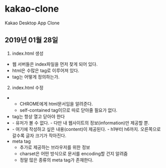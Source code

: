 # kakao-clone

Kakao Desktop App Clone

## 2019년 01월 28일

1. index.html 생성

- 웹 서버들은 index파일을 먼저 찾게 되어 있다.
- html은 수많은 tag로 이루어져 있다.
- tag는 어떻게 정의하는가.

2. index.html 수정

- <!DOCTYPE html>
  - CHROME에게 html문서임을 알려준다.
  - self-contained tag이므로 따로 닫아줄 필요가 없다.
- tag는 항상 열고 닫아야 한다
- <head></head>
    - 유저가 볼 수 없다.
    - 다만 내 웹사이트의 정보(information)만 제공할 뿐.
- <body></body>
    - 여기에 작성하고 싶은 내용(content)이 제공된다.
    - h1부터 h6까지. 오른쪽으로 갈수록 글자 크기가 작아진다.
- meta tag
  - 추가로 제공하는 브라우저를 위한 정보
  - charset은 어떤 방식으로 문서를 encoding할 건지 알려줌
  - 정말 많은 종류의 meta tag가 존재한다.
